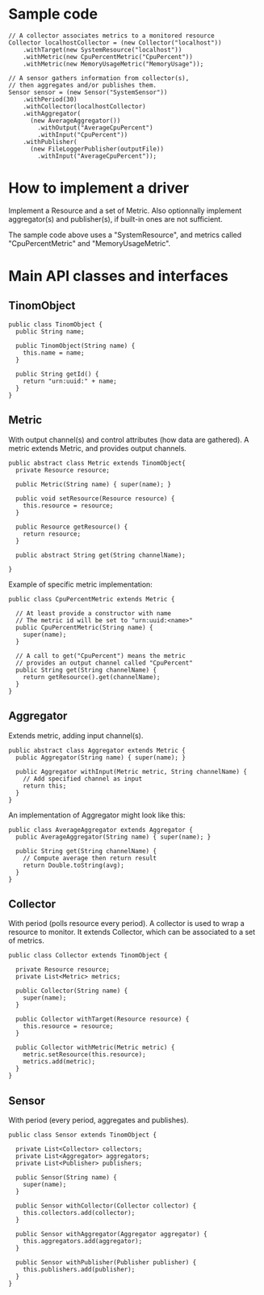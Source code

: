 
# Sample code

```
// A collector associates metrics to a monitored resource
Collector localhostCollector = (new Collector("localhost"))
    .withTarget(new SystemResource("localhost"))
    .withMetric(new CpuPercentMetric("CpuPercent"))
    .withMetric(new MemoryUsageMetric("MemoryUsage"));

// A sensor gathers information from collector(s),
// then aggregates and/or publishes them.
Sensor sensor = (new Sensor("SystemSensor"))
    .withPeriod(30)
    .withCollector(localhostCollector)
    .withAggregator(
      (new AverageAggregator())
        .withOutput("AverageCpuPercent")
        .withInput("CpuPercent"))
    .withPublisher(
      (new FileLoggerPublisher(outputFile))
        .withInput("AverageCpuPercent"));
```

# How to implement a driver

Implement a Resource and a set of Metric. Also optionnally implement aggregator(s) and publisher(s), if built-in ones are not sufficient.

The sample code above uses a "SystemResource", and metrics called "CpuPercentMetric" and "MemoryUsageMetric".

# Main API classes and interfaces

## TinomObject

```
public class TinomObject {
  public String name;

  public TinomObject(String name) {
    this.name = name;
  }

  public String getId() {
    return "urn:uuid:" + name;
  }
}
```

## Metric

With output channel(s) and control attributes (how data are gathered).
A metric extends Metric, and provides output channels.

```
public abstract class Metric extends TinomObject{
  private Resource resource;

  public Metric(String name) { super(name); }

  public void setResource(Resource resource) {
    this.resource = resource;
  }

  public Resource getResource() {
    return resource;
  }

  public abstract String get(String channelName);

}
```

Example of specific metric implementation:

```
public class CpuPercentMetric extends Metric {

  // At least provide a constructor with name
  // The metric id will be set to "urn:uuid:<name>"
  public CpuPercentMetric(String name) {
    super(name);
  }

  // A call to get("CpuPercent") means the metric
  // provides an output channel called "CpuPercent"
  public String get(String channelName) {
    return getResource().get(channelName);
  }
}
```

## Aggregator

Extends metric, adding input channel(s).

```
public abstract class Aggregator extends Metric {
  public Aggregator(String name) { super(name); }

  public Aggregator withInput(Metric metric, String channelName) {
    // Add specified channel as input
    return this;
  }
}
```

An implementation of Aggregator might look like this:

```
public class AverageAggregator extends Aggregator {
  public AverageAggregator(String name) { super(name); }

  public String get(String channelName) {
    // Compute average then return result
    return Double.toString(avg);
  }
}
```

## Collector

With period (polls resource every period).
A collector is used to wrap a resource to monitor. It extends Collector, which can be associated to a set of metrics.

```
public class Collector extends TinomObject {

  private Resource resource;
  private List<Metric> metrics;

  public Collector(String name) {
    super(name);
  }

  public Collector withTarget(Resource resource) {
    this.resource = resource;
  }

  public Collector withMetric(Metric metric) {
    metric.setResource(this.resource);
    metrics.add(metric);
  }
}
```

## Sensor

With period (every period, aggregates and publishes).

```
public class Sensor extends TinomObject {

  private List<Collector> collectors;
  private List<Aggregator> aggregators;
  private List<Publisher> publishers;

  public Sensor(String name) {
    super(name);
  }

  public Sensor withCollector(Collector collector) {
    this.collectors.add(collector);
  }

  public Sensor withAggregator(Aggregator aggregator) {
    this.aggregators.add(aggregator);
  }

  public Sensor withPublisher(Publisher publisher) {
    this.publishers.add(publisher);
  }
}
```



